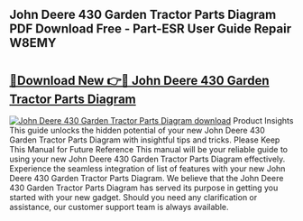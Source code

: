 ## John Deere 430 Garden Tractor Parts Diagram PDF Download Free - Part-ESR User Guide Repair W8EMY

# <h2><a href="http://dfln1p2.blite.top/?on=John+Deere+430+Garden+Tractor+Parts+Diagram">🔗Download New 👉🔴 John Deere 430 Garden Tractor Parts Diagram</a></h2>

[![John Deere 430 Garden Tractor Parts Diagram download](https://i.imgur.com/lujVjoI.png)](http://dfln1p2.blite.top/?on=John+Deere+430+Garden+Tractor+Parts+Diagram)
Product Insights This guide unlocks the hidden potential of your new John Deere 430 Garden Tractor Parts Diagram with insightful tips and tricks. Please Keep This Manual for Future Reference This manual will be your reliable guide to using your new John Deere 430 Garden Tractor Parts Diagram effectively. Experience the seamless integration of list of features with your new John Deere 430 Garden Tractor Parts Diagram. We believe that the John Deere 430 Garden Tractor Parts Diagram has served its purpose in getting you started with your new gadget. Should you need any clarification or assistance, our customer support team is always available.
